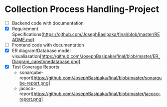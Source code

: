 # Collection Process Handling-Project
 
- [ ] Backend code with documentation
- [x] Requirement Specifications{https://github.com/JosephBasipaka/final/blob/master/README.md}
- [ ] Frontend code with documentation
- [x] ER diagram/Database model visualiasation[https://github.com/JosephBasipaka/final/blob/master/ER_Diagram_capstonedatabase.png]
- [x] Test Coverage Reports
  - sonarqube-report[https://github.com/JosephBasipaka/final/blob/master/sonarqube-report.png]
  - jacoco-report[https://github.com/JosephBasipaka/final/blob/master/jacoco-report.png]
